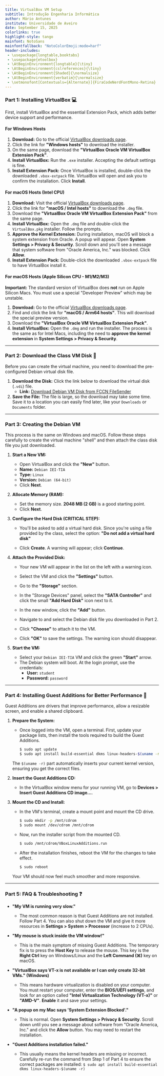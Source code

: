 ```yaml
---
title: VirtualBox VM Setup
subtitle: Introdução Engenharia Informática
author: Mário Antunes
institute: Universidade de Aveiro
date: September 15, 2025
colorlinks: true
highlight-style: tango
mainfont: NotoSans
mainfontfallback: "NotoColorEmoji:mode=harf"
header-includes:
 - \usepackage{longtable,booktabs}
 - \usepackage{etoolbox}
 - \AtBeginEnvironment{longtable}{\tiny}
 - \AtBeginEnvironment{cslreferences}{\tiny}
 - \AtBeginEnvironment{Shaded}{\normalsize}
 - \AtBeginEnvironment{verbatim}{\normalsize}
 - \setmonofont[Contextuals={Alternate}]{FiraCodeNerdFontMono-Retina}
---
```


### Part 1: Installing VirtualBox 💻

First, install VirtualBox and the essential Extension Pack, which adds better device support and performance.

#### For Windows Hosts

1.  **Download:** Go to the official [VirtualBox downloads page](https://www.virtualbox.org/wiki/Downloads).
2.  Click the link for **"Windows hosts"** to download the installer.
3.  On the same page, download the **"VirtualBox Oracle VM VirtualBox Extension Pack"**.
4.  **Install VirtualBox:** Run the `.exe` installer. Accepting the default settings is fine.
5.  **Install Extension Pack:** Once VirtualBox is installed, double-click the downloaded `.vbox-extpack` file. VirtualBox will open and ask you to confirm the installation. Click **Install**.

#### For macOS Hosts (Intel CPU)

1.  **Download:** Visit the official [VirtualBox downloads page](https://www.virtualbox.org/wiki/Downloads).
2.  Click the link for **"macOS / Intel hosts"** to download the `.dmg` file.
3.  Download the **"VirtualBox Oracle VM VirtualBox Extension Pack"** from the same page.
4.  **Install VirtualBox:** Open the `.dmg` file and double-click the `VirtualBox.pkg` installer. Follow the prompts.
5.  **Approve the Kernel Extension:** During installation, macOS will block a system extension from Oracle. A popup will appear. Open **System Settings \> Privacy & Security**. Scroll down and you'll see a message that system software from "Oracle America, Inc." was blocked. Click **Allow**.
6.  **Install Extension Pack:** Double-click the downloaded `.vbox-extpack` file to have VirtualBox install it.

#### For macOS Hosts (Apple Silicon CPU - M1/M2/M3)

**Important:** The standard version of VirtualBox does **not** run on Apple Silicon Macs. You must use a special "Developer Preview" which may be unstable.

1.  **Download:** Go to the official [VirtualBox downloads page](https://www.virtualbox.org/wiki/Downloads).
2.  Find and click the link for **"macOS / Arm64 hosts"**. This will download the special preview version.
3.  Download the **"VirtualBox Oracle VM VirtualBox Extension Pack"**.
4.  **Install VirtualBox:** Open the `.dmg` and run the installer. The process is the same as for Intel Macs, including the need to **approve the kernel extension** in **System Settings \> Privacy & Security**.

-----

### Part 2: Download the Class VM Disk 📀

Before you can create the virtual machine, you need to download the pre-configured Debian virtual disk file.

1.  **Download the Disk:** Click the link below to download the virtual disk (`.vdi`) file.
      * **Link:** [Download Debian VM Disk from FCCN FileSender](https://filesender.fccn.pt/?s=download&token=6eb748bf-0687-412f-822c-942fdb369ae8)
2.  **Save the File:** The file is large, so the download may take some time. Save it to a location you can easily find later, like your `Downloads` or `Documents` folder.

-----

### Part 3: Creating the Debian VM

This process is the same on Windows and macOS. Follow these steps carefully to create the virtual machine "shell" and then attach the class disk file you just downloaded.

1.  **Start a New VM:**

      * Open VirtualBox and click the **"New"** button.
      * **Name:** `Debian IEI-TIA`
      * **Type:** `Linux`
      * **Version:** `Debian (64-bit)`
      * Click **Next**.

2.  **Allocate Memory (RAM):**

      * Set the memory size. **2048 MB (2 GB)** is a good starting point.
      * Click **Next**.

3.  **Configure the Hard Disk (CRITICAL STEP):**

      * You'll be asked to add a virtual hard disk. Since you're using a file provided by the class, select the option:
        **"Do not add a virtual hard disk"**

      * Click **Create**. A warning will appear; click **Continue**.

4.  **Attach the Provided Disk:**

      * Your new VM will appear in the list on the left with a warning icon.

      * Select the VM and click the **"Settings"** button.

      * Go to the **"Storage"** section.

      * In the "Storage Devices" panel, select the **"SATA Controller"** and click the small **"Add Hard Disk"** icon next to it.

      * In the new window, click the **"Add"** button.

      * Navigate to and select the Debian disk file you downloaded in Part 2.

      * Click **"Choose"** to attach it to the VM.

      * Click **"OK"** to save the settings. The warning icon should disappear.

5.  **Start the VM:**

      * Select your `Debian IEI-TIA` VM and click the green **"Start"** arrow.
      * The Debian system will boot. At the login prompt, use the credentials:
          * **User:** `student`
          * **Password:** `password`

-----

### Part 4: Installing Guest Additions for Better Performance 🚀

Guest Additions are drivers that improve performance, allow a resizable screen, and enable a shared clipboard.

1.  **Prepare the System:**

      * Once logged into the VM, open a terminal. First, update your package lists, then install the tools required to build the Guest Additions.
        ```bash
        $ sudo apt update
        $ sudo apt install build-essential dkms linux-headers-$(uname -r)
        ```

    The `$(uname -r)` part automatically inserts your current kernel version, ensuring you get the correct files.

2.  **Insert the Guest Additions CD:**

      * In the VirtualBox window menu for your running VM, go to **Devices \> Insert Guest Additions CD image...**.

3.  **Mount the CD and Install:**

      * In the VM's terminal, create a mount point and mount the CD drive.
        ```bash
        $ sudo mkdir -p /mnt/cdrom
        $ sudo mount /dev/cdrom /mnt/cdrom
        ```
      * Now, run the installer script from the mounted CD.
        ```bash
        $ sudo /mnt/cdrom/VBoxLinuxAdditions.run
        ```
      * After the installation finishes, reboot the VM for the changes to take effect.
        ```bash
        $ sudo reboot
        ```

    Your VM should now feel much smoother and more responsive.

-----

### Part 5: FAQ & Troubleshooting ❓

  * **"My VM is running very slow."**

      * The most common reason is that Guest Additions are not installed. Follow Part 4. You can also shut down the VM and give it more resources in **Settings \> System \> Processor** (increase to 2 CPUs).

  * **"My mouse is stuck inside the VM window\!"**

      * This is the main symptom of missing Guest Additions. The temporary fix is to press the **Host Key** to release the mouse. This key is the **Right Ctrl** key on Windows/Linux and the **Left Command (⌘)** key on macOS.

  * **"VirtualBox says VT-x is not available or I can only create 32-bit VMs." (Windows)**

      * This means hardware virtualization is disabled on your computer. You must restart your computer, enter the **BIOS/UEFI settings**, and look for an option called **"Intel Virtualization Technology (VT-x)"** or **"AMD-V"**. **Enable** it and save your settings.

  * **"A popup on my Mac says 'System Extension Blocked'."**

      * This is normal. Open **System Settings \> Privacy & Security**. Scroll down until you see a message about software from "Oracle America, Inc." and click the **Allow** button. You may need to restart the installation.

  * **"Guest Additions installation failed."**

      * This usually means the kernel headers are missing or incorrect. Carefully re-run the command from Step 1 of Part 4 to ensure the correct packages are installed:
        `$ sudo apt install build-essential dkms linux-headers-$(uname -r)`
